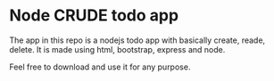 # Node CRUDE todo app 
The app in this repo is a nodejs todo app with basically create, reade, delete. It is made using html, bootstrap, express and node. 

Feel free to download and use it for any purpose.
